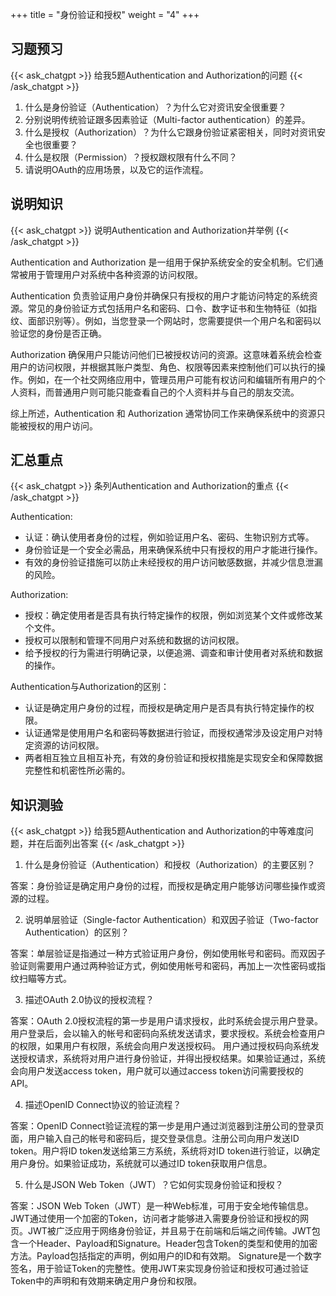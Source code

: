 +++
title = "身份验证和授权"
weight = "4"
+++
## 习题预习
{{< ask_chatgpt >}}
给我5题Authentication and Authorization的问题
{{< /ask_chatgpt >}}



1. 什么是身份验证（Authentication）？为什么它对资讯安全很重要？ 
2. 分别说明传统验证跟多因素验证（Multi-factor authentication）的差异。 
3. 什么是授权（Authorization）？为什么它跟身份验证紧密相关，同时对资讯安全也很重要？ 
4. 什么是权限（Permission）？授权跟权限有什么不同？ 
5. 请说明OAuth的应用场景，以及它的运作流程。   

## 说明知识
{{< ask_chatgpt >}}
说明Authentication and Authorization并举例
{{< /ask_chatgpt >}}



Authentication and Authorization 是一组用于保护系统安全的安全机制。它们通常被用于管理用户对系统中各种资源的访问权限。

Authentication 负责验证用户身份并确保只有授权的用户才能访问特定的系统资源。常见的身份验证方式包括用户名和密码、口令、数字证书和生物特征（如指纹、面部识别等）。例如，当您登录一个网站时，您需要提供一个用户名和密码以验证您的身份是否正确。

Authorization 确保用户只能访问他们已被授权访问的资源。这意味着系统会检查用户的访问权限，并根据其账户类型、角色、权限等因素来控制他们可以执行的操作。例如，在一个社交网络应用中，管理员用户可能有权访问和编辑所有用户的个人资料，而普通用户则可能只能查看自己的个人资料并与自己的朋友交流。

综上所述，Authentication 和 Authorization 通常协同工作来确保系统中的资源只能被授权的用户访问。   

## 汇总重点
{{< ask_chatgpt >}}
条列Authentication and Authorization的重点
{{< /ask_chatgpt >}}



Authentication:
- 认证：确认使用者身份的过程，例如验证用户名、密码、生物识别方式等。
- 身份验证是一个安全必需品，用来确保系统中只有授权的用户才能进行操作。
- 有效的身份验证措施可以防止未经授权的用户访问敏感数据，并减少信息泄漏的风险。

Authorization:
- 授权：确定使用者是否具有执行特定操作的权限，例如浏览某个文件或修改某个文件。
- 授权可以限制和管理不同用户对系统和数据的访问权限。
- 给予授权的行为需进行明确记录，以便追溯、调查和审计使用者对系统和数据的操作。

Authentication与Authorization的区别：
- 认证是确定用户身份的过程，而授权是确定用户是否具有执行特定操作的权限。
- 认证通常是使用用户名和密码等数据进行验证，而授权通常涉及设定用户对特定资源的访问权限。
- 两者相互独立且相互补充，有效的身份验证和授权措施是实现安全和保障数据完整性和机密性所必需的。   

## 知识测验
{{< ask_chatgpt >}}
给我5题Authentication and Authorization的中等难度问题，并在后面列出答案
{{< /ask_chatgpt >}}



1. 什么是身份验证（Authentication）和授权（Authorization）的主要区别？

答案：身份验证是确定用户身份的过程，而授权是确定用户能够访问哪些操作或资源的过程。

2. 说明单层验证（Single-factor Authentication）和双因子验证（Two-factor Authentication）的区别？

答案：单层验证是指通过一种方式验证用户身份，例如使用帐号和密码。而双因子验证则需要用户通过两种验证方式，例如使用帐号和密码，再加上一次性密码或指纹扫瞄等方式。

3. 描述OAuth 2.0协议的授权流程？

答案：OAuth 2.0授权流程的第一步是用户请求授权，此时系统会提示用户登录。用户登录后，会以输入的帐号和密码向系统发送请求，要求授权。系统会检查用户的权限，如果用户有权限，系统会向用户发送授权码。 用户通过授权码向系统发送授权请求，系统将对用户进行身份验证，并得出授权结果。如果验证通过，系统会向用户发送access token，用户就可以通过access token访问需要授权的API。

4. 描述OpenID Connect协议的验证流程？

答案：OpenID Connect验证流程的第一步是用户通过浏览器到注册公司的登录页面，用户输入自己的帐号和密码后，提交登录信息。注册公司向用户发送ID token。用户将ID token发送给第三方系统，系统将对ID token进行验证，以确定用户身份。如果验证成功，系统就可以通过ID token获取用户信息。

5. 什么是JSON Web Token（JWT）？它如何实现身份验证和授权？

答案：JSON Web Token（JWT）是一种Web标准，可用于安全地传输信息。JWT通过使用一个加密的Token，访问者才能够进入需要身份验证和授权的网页。JWT被广泛应用于网络身份验证，并且易于在前端和后端之间传输。JWT包含一个Header、Payload和Signature。Header包含Token的类型和使用的加密方法。Payload包括指定的声明，例如用户的ID和有效期。 Signature是一个数字签名，用于验证Token的完整性。使用JWT来实现身份验证和授权可通过验证Token中的声明和有效期来确定用户身份和权限。   

